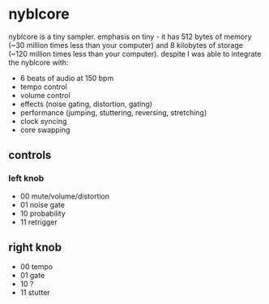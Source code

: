 # nyblcore

nyblcore is a tiny sampler. emphasis on tiny - it has 512 bytes of memory (~30 million times less than your computer) and 8 kilobytes of storage (~120 million times less than your computer). despite I was able to integrate the nyblcore with:

- 6 beats of audio at 150 bpm
- tempo control
- volume control
- effects (noise gating, distortion, gating)
- performance (jumping, stuttering, reversing, stretching)
- clock syncing
- core swapping

## controls

### left knob

- 00 mute/volume/distortion
- 01 noise gate
- 10 probability
- 11 retrigger

## right knob

- 00 tempo
- 01 gate
- 10 ?
- 11 stutter
